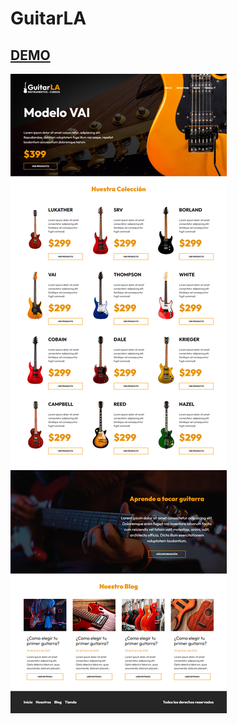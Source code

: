 #   GuitarLA


##  [DEMO](https://guitar-la-page.netlify.app/)

<p aling="center">
    <img src="preview.png" alt="">
</p>